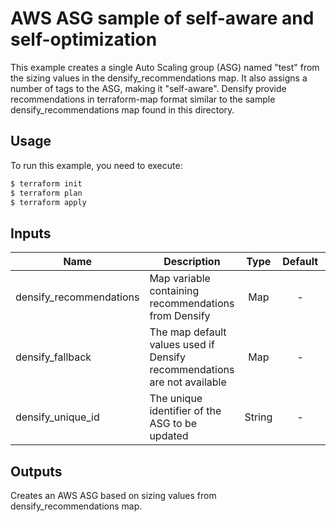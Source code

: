 # AWS ASG sample of self-aware and self-optimization

This example creates a single Auto Scaling group (ASG) named "test" from the sizing values in the densify_recommendations map. 
It also assigns a number of tags to the ASG, making it "self-aware".
Densify provide recommendations in terraform-map format similar to the sample densify_recommendations map found in this directory.  

## Usage

To run this example, you need to execute:

```bash
$ terraform init
$ terraform plan
$ terraform apply
```

## Inputs

| Name | Description | Type | Default | Required |
|------|-------------|:----:|:-----:|:-----:|
| densify_recommendations | Map variable containing recommendations from Densify | Map | - | Yes |
| densify_fallback | The map default values used if Densify recommendations are not available | Map | - | Yes |
| densify_unique_id | The unique identifier of the ASG to be updated | String | - | Yes |

## Outputs

Creates an AWS ASG based on sizing values from densify_recommendations map.
